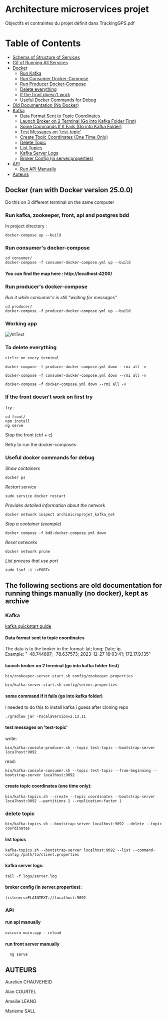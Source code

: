 # Architecture microservices projet

Objectifs et contraintes du projet définit dans TrackingGPS.pdf

# Table of Contents

- [Schema of Structure of Services](#schema-of-structure-of-services)
- [Gif of Running All Services](#gif-of-running-all-services)
- [Docker](#docker)
  - [Run Kafka](#run-kafka-zookeeper-front-api-and-postgres-bdd)
  - [Run Consumer Docker-Compose](#run-consumers-docker-compose)
  - [Run Producer Docker-Compose](#run-producers-docker-compose)
  - [Delete everything](#to-delete-everything)
  - [If the front doesn't work](#if-the-front-doesnt-work-on-first-try)
  - [Useful Docker Commands for Debug](#useful-docker-commands-for-debug)
- [Old Documentation (No Docker)](#the-following-sections-are-old-documentation-for-running-things-manually-no-docker-kept-as-archive)
- [Kafka](#kafka)
  - [Data Format Sent to Topic Coordinates](#data-format-sent-to-topic-coordinates)
  - [Launch Broker on 2 Terminal (Go into Kafka Folder First)](#launch-broker-on-2-terminal-go-into-kafka-folder-first)
  - [Some Commands If It Fails (Go into Kafka Folder)](#some-command-if-it-fails-go-into-kafka-folder)
  - [Test Messages on 'test-topic'](#test-messages-on-test-topic)
  - [Create Topic Coordinates (One Time Only)](#create-topic-coordinates-one-time-only)
  - [Delete Topic](#delete-topic)
  - [List Topics](#list-topics)
  - [Kafka Server Logs](#kafka-server-logs)
  - [Broker Config (in server.properties)](#broker-config-in-serverproperties)
- [API](#api)
  - [Run API Manually](#run-api-manually)
- [Auteurs](#auteurs)


## Docker (ran with Docker version 25.0.0)
Do this on 3 different terminal on the same computer

### Run kafka, zookeeper, front, api and postgres bdd
In project directory :
```
docker-compose up --build
```

### Run consumer's docker-compose
```
cd consumer/
docker-compose -f consumer-docker-compose.yml up --build
```

#### You can find the map here : http://localhost:4200/

### Run producer's docker-compose 
*Run it while consumer's is still "waiting for messages"* 

```
cd producer/
docker-compose -f producer-docker-compose.yml up --build
```


### Working app

![AltText](working.gif)

### To delete everything 
```
ctrl+c on every terminal 

docker-compose -f producer-docker-compose.yml down --rmi all -v

docker-compose -f consumer-docker-compose.yml down --rmi all -v

docker-compose -f docker-compose.yml down --rmi all -v
```

### If the front doesn't work on first try 
Try :
```
cd front/
npm install
ng serve
```
Stop the front (ctrl + c)

Retry to run the docker-composes

### Useful docker commands for debug
*Show containers*
```
docker ps
```
*Restart service*
```
sudo service docker restart
```
*Provides detailed information about the network*
```
docker network inspect archimicroprojet_kafka_net
```
*Stop a container (example)*
```
docker compose -f bdd-docker-compose.yml down
```
*Reset networks*
```
docker network prune
```
*List process that use port*
```
sudo lsof -i :<PORT>
```


## The following sections are old documentation for running things manually (no docker), kept as archive

### Kafka

[kafka quickstart guide](https://kafka.apache.org/quickstart)

#### Data format sent to topic coordinates

The data is to the broker in the format: lat; long; Date; ip.<br>
Example: "-48.744897; -78.637573; 2023-12-27 16:03:41; 172.17.9.135"<br>

#### launch broker on 2 terminal (go into kafka folder first)
```
bin/zookeeper-server-start.sh config/zookeeper.properties
```
```
bin/kafka-server-start.sh config/server.properties
``` 

#### some command if it fails (go into kafka folder)

i needed to do this to install kafka i guess after cloning repo 

    ./gradlew jar -PscalaVersion=2.13.11

#### test messages on 'test-topic'

write: 

    bin/kafka-console-producer.sh --topic test-topic --bootstrap-server localhost:9092

read: 

    bin/kafka-console-consumer.sh --topic test-topic --from-beginning --bootstrap-server localhost:9092

#### create topic coordinates (one time only):

    bin/kafka-topics.sh --create --topic coordinates --bootstrap-server localhost:9092 --partitions 2 --replication-factor 1

### delete topic

	bin/kafka-topics.sh --bootstrap-server localhost:9092 --delete --topic coordinates

#### list topics

	kafka-topics.sh --bootstrap-server localhost:9092 --list --command-config /path/to/client.properties
	
#### kafka server logs:
    
    tail -f logs/server.log

#### broker config (in server.properties):

    listeners=PLAINTEXT://localhost:9092

### API 

#### run api manually
```
uvicorn main:app --reload
```

#### run front server manually
```
  ng serve
```


## AUTEURS 

Aurelien CHAUVEHEID

Alan COURTEL

Ameilie LEANG

Marieme SALL
